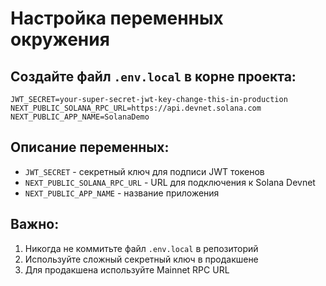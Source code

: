 # Настройка переменных окружения

## Создайте файл `.env.local` в корне проекта:

```env
JWT_SECRET=your-super-secret-jwt-key-change-this-in-production
NEXT_PUBLIC_SOLANA_RPC_URL=https://api.devnet.solana.com
NEXT_PUBLIC_APP_NAME=SolanaDemo
```

## Описание переменных:

- `JWT_SECRET` - секретный ключ для подписи JWT токенов
- `NEXT_PUBLIC_SOLANA_RPC_URL` - URL для подключения к Solana Devnet
- `NEXT_PUBLIC_APP_NAME` - название приложения

## Важно:

1. Никогда не коммитьте файл `.env.local` в репозиторий
2. Используйте сложный секретный ключ в продакшене
3. Для продакшена используйте Mainnet RPC URL
